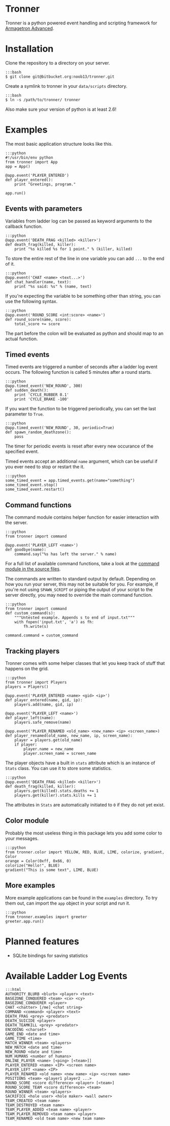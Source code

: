 Tronner
=======

Tronner is a python powered event handling and scripting framework for [Armagetron Advanced](http://armagetronad.net). 

# Installation

Clone the repository to a directory on your server.

    :::bash
    $ git clone git@bitbucket.org:noob13/tronner.git

Create a symlink to tronner in your `data/scripts` directory.

    :::bash
    $ ln -s /path/to/tronner/ tronner

Also make sure your version of python is at least 2.6!

# Examples

The most basic application structure looks like this.

    :::python
    #!/usr/bin/env python
    from tronner import App
    app = App()

    @app.event('PLAYER_ENTERED')
    def player_entered():
        print "Greetings, program."

    app.run()

## Events with parameters

Variables from ladder log can be passed as keyword arguments to the callback function.

    :::python
    @app.event('DEATH_FRAG <killed> <killer>')
    def death_frag(killed, killer):
        print "%s killed %s for 1 point." % (killer, killed)

To store the entire rest of the line in one variable you can add `...` to the end of it.

    :::python
    @app.event('CHAT <name> <text...>')
    def chat_handler(name, text):
        print "%s said: %s" % (name, text)

If you're expecting the variable to be something other than string, you can use the following syntax.

    :::python
    @app.event('ROUND_SCORE <int:score> <name>')
    def round_score(name, score):
        total_score += score

The part before the colon will be evaluated as python and should map to an actual function.

## Timed events

Timed events are triggered a number of seconds after a ladder log event occurs. The following function is called 5 minutes after a round starts.

    :::python
    @app.timed_event('NEW_ROUND', 300)
    def sudden_death():
        print 'CYCLE_RUBBER 0.1'
        print 'CYCLE_BRAKE -100'

If you want the function to be triggered periodically, you can set the last parameter to `True`.

    :::python
    @app.timed_event('NEW_ROUND', 30, periodic=True)
    def spawn_random_deathzone():
        pass

The timer for periodic events is reset after every new occurance of the specified event.

Timed events accept an additional `name` argument, which can be useful if you ever need to stop or restart the it. 

    :::python
    some_timed_event = app.timed_events.get(name="something")
    some_timed_event.stop()
    some_timed_event.restart()

## Command functions

The command module contains helper function for easier interaction with the server.

    :::python
    from tronner import command

    @app.event('PLAYER_LEFT <name>')
    def goodbye(name):
        command.say("%s has left the server." % name)

For a full list of available command functions, take a look at the [command module in the source files](https://bitbucket.org/noob13/tronner/src/master/command.py).

The commands are written to standard output by default. Depending on how you run your server, this may not be suitable for you. For example, if you're not using `SPAWN_SCRIPT` or piping the output of your script to the server directly, you may need to override the main command function.

    :::python
    from tronner import command
    def custom_command(s):
        """Untested example. Appends s to end of input.txt"""
        with fopen('input.txt', 'a') as fh:
            fh.write(s) 

    command.command = custom_command

## Tracking players

Tronner comes with some helper classes that let you keep track of stuff that happens on the grid.

    :::python
    from tronner import Players
    players = Players()

    @app.event('PLAYER_ENTERED <name> <gid> <ip>')
    def player_entered(name, gid, ip):
        players.add(name, gid, ip)

    @app.event('PLAYER_LEFT <name>')
    def player_left(name):
        players.safe_remove(name)

    @app.event('PLAYER_RENAMED <old_name> <new_name> <ip> <screen_name>)
    def player_renamed(old_name, new_name, ip, screen_name):
        player = players.get(old_name)
        if player:
            player.name = new_name
            player.screen_name = screen_name

The player objects have a built in `stats` attribute which is an instance of `Stats` class. You can use it to store some statistics.

    :::python
    @app.event('DEATH_FRAG <killed> <killer>')
    def death_frag(killed, killer):
        players.get(killed).stats.deaths += 1
        players.get(killer).stats.kills += 1

The attributes in `Stats` are automatically initiated to `0` if they do not yet exist.

## Color module

Probably the most useless thing in this package lets you add some color to your messages.

    :::python
    from tronner.color import YELLOW, RED, BLUE, LIME, colorize, gradient, Color
    orange = Color(0xff, 0x66, 0)
    colorize("Hello!", BLUE)
    gradient("This is some text", LIME, BLUE)

## More examples

More example applications can be found in the `examples` directory. To try them out, can import the `app` object in your script and run it.

    :::python
    from tronner.examples import greeter
    greeter.app.run()

# Planned features

- SQLite bindings for saving statistics

# Available Ladder Log Events

    :::html
    AUTHORITY_BLURB <blurb> <player> <text>
    BASEZONE_CONQUERED <team> <cx> <cy>
    BASEZONE_CONQUERER <player>
    CHAT <chatter> [/me] <chat string>
    COMMAND <command> <player> <text>
    DEATH_FRAG <prey> <predator>
    DEATH_SUICIDE <player>
    DEATH_TEAMKILL <prey> <predator>
    ENCODING <charset>
    GAME_END <date and time>
    GAME_TIME <time>
    MATCH_WINNER <team> <players>
    NEW_MATCH <date and time>
    NEW_ROUND <date and time>
    NUM_HUMANS <number of humans>
    ONLINE_PLAYER <name> [<ping> [<team>]]
    PLAYER_ENTERED <name> <IP> <screen name>
    PLAYER_LEFT <name> <IP>
    PLAYER_RENAMED <old name> <new name> <ip> <screen name>
    POSITIONS <team> <player1 player2 ...>
    ROUND_SCORE <score difference> <player> [<team>]
    ROUND_SCORE_TEAM <score difference> <team>
    ROUND_WINNER <team> <players>
    SACRIFICE <hole user> <hole maker> <wall owner>
    TEAM_CREATED <team name>
    TEAM_DESTROYED <team name>
    TEAM_PLAYER_ADDED <team name> <player>
    TEAM_PLAYER_REMOVED <team name> <player>
    TEAM_RENAMED <old team name> <new team name>
